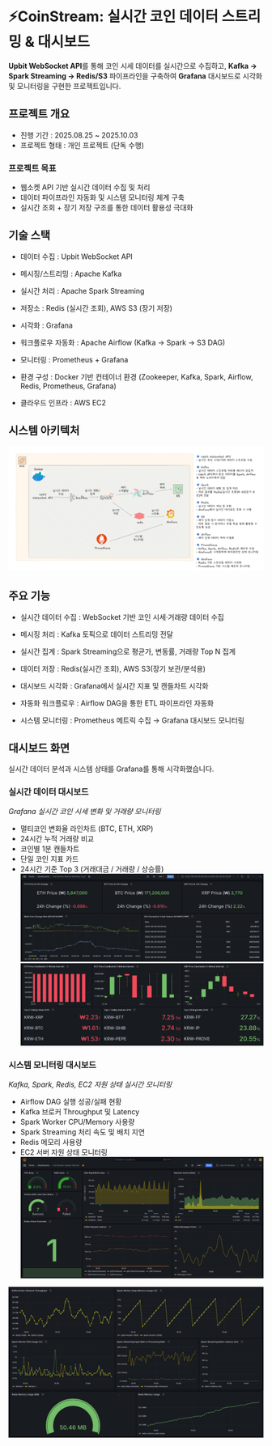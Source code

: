 # ⚡️CoinStream: 실시간 코인 데이터 스트리밍 & 대시보드 

**Upbit WebSocket API**를 통해 코인 시세 데이터를 실시간으로 수집하고, **Kafka → Spark Streaming → Redis/S3** 파이프라인을 구축하여 **Grafana** 대시보드로 시각화 및 모니터링을 구현한 프로젝트입니다.

## 프로젝트 개요
- 진행 기간 : 2025.08.25 ~ 2025.10.03
- 프로젝트 형태 : 개인 프로젝트 (단독 수행)

### 프로젝트 목표
- 웹소켓 API 기반 실시간 데이터 수집 및 처리
- 데이터 파이프라인 자동화 및 시스템 모니터링 체계 구축
- 실시간 조회 + 장기 저장 구조를 통한 데이터 활용성 극대화

## 기술 스택
- 데이터 수집 : Upbit WebSocket API

- 메시징/스트리밍 : Apache Kafka

- 실시간 처리 : Apache Spark Streaming

- 저장소 : Redis (실시간 조회), AWS S3 (장기 저장)

- 시각화 : Grafana

- 워크플로우 자동화 : Apache Airflow (Kafka → Spark → S3 DAG)

- 모니터링 : Prometheus + Grafana
  
- 환경 구성 : Docker 기반 컨테이너 환경 (Zookeeper, Kafka, Spark, Airflow, Redis, Prometheus, Grafana)

- 클라우드 인프라 : AWS EC2

## 시스템 아키텍처
![image](./images/architecture_detail.png)

## 주요 기능
- 실시간 데이터 수집 : WebSocket 기반 코인 시세·거래량 데이터 수집

- 메시징 처리 : Kafka 토픽으로 데이터 스트리밍 전달

- 실시간 집계 : Spark Streaming으로 평균가, 변동률, 거래량 Top N 집계

- 데이터 저장 : Redis(실시간 조회), AWS S3(장기 보관/분석용)

- 대시보드 시각화 : Grafana에서 실시간 지표 및 캔들차트 시각화

- 자동화 워크플로우 : Airflow DAG을 통한 ETL 파이프라인 자동화

- 시스템 모니터링 : Prometheus 메트릭 수집 → Grafana 대시보드 모니터링

## 대시보드 화면

실시간 데이터 분석과 시스템 상태를 Grafana를 통해 시각화했습니다.

### 실시간 데이터 대시보드

_Grafana 실시간 코인 시세 변화 및 거래량 모니터링_

- 멀티코인 변화율 라인차트 (BTC, ETH, XRP)
- 24시간 누적 거래량 비교
- 코인별 1분 캔들차트
- 단일 코인 지표 카드
- 24시간 기준 Top 3 (거래대금 / 거래량 / 상승률)
![image](./images/dashboard_market_1.png)
![image](./images/dashboard_market_2.png)

### 시스템 모니터링 대시보드

_Kafka, Spark, Redis, EC2 자원 상태 실시간 모니터링_

- Airflow DAG 실행 성공/실패 현황
- Kafka 브로커 Throughput 및 Latency
- Spark Worker CPU/Memory 사용량
- Spark Streaming 처리 속도 및 배치 지연
- Redis 메모리 사용량
- EC2 서버 자원 상태 모니터링
![image](./images/dashboard_system_1.png)

![image](./images/dashboard_system_2.png)
